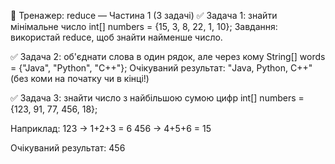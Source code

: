 🎯 Тренажер: reduce — Частина 1 (3 задачі)
✅ Задача 1: знайти мінімальне число
int[] numbers = {15, 3, 8, 22, 1, 10};
Завдання: використай reduce, щоб знайти найменше число.

✅ Задача 2: об'єднати слова в один рядок, але через кому
String[] words = {"Java", "Python", "C++"};
Очікуваний результат: "Java, Python, C++"
(без коми на початку чи в кінці!)

✅ Задача 3: знайти число з найбільшою сумою цифр
int[] numbers = {123, 91, 77, 456, 18};

Наприклад:
123 → 1+2+3 = 6
456 → 4+5+6 = 15

Очікуваний результат: 456

